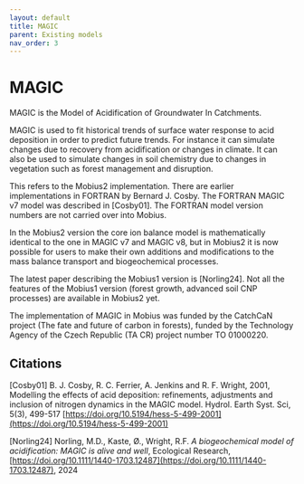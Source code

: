 ```yaml
---
layout: default
title: MAGIC
parent: Existing models
nav_order: 3
---
```


# MAGIC

MAGIC is the Model of Acidification of Groundwater In Catchments.

MAGIC is used to fit historical trends of surface water response to acid deposition in order to predict future trends. For instance it can simulate changes due to recovery from acidification or changes in climate. It can also be used to simulate changes in soil chemistry due to changes in vegetation such as forest management and disruption.

This refers to the Mobius2 implementation. There are earlier implementations in FORTRAN by Bernard J. Cosby. The FORTRAN MAGIC v7 model was described in \[Cosby01\]. The FORTRAN model version numbers are not carried over into Mobius.

In the Mobius2 version the core ion balance model is mathematically identical to the one in MAGIC v7 and MAGIC v8, but in Mobius2 it is now possible for users to make their own additions and modifications to the mass balance transport and biogeochemical processes.

The latest paper describing the Mobius1 version is \[Norling24\]. Not all the features of the Mobius1 version (forest growth, advanced soil CNP processes) are available in Mobius2 yet.

The implementation of MAGIC in Mobius was funded by the CatchCaN project (The fate and future of carbon in forests), funded by the Technology Agency of the Czech Republic (TA CR) project number TO 01000220.

## Citations

\[Cosby01\] B. J. Cosby, R. C. Ferrier, A. Jenkins and R. F. Wright, 2001, Modelling the effects of acid deposition: refinements, adjustments and inclusion of nitrogen dynamics in the MAGIC model. Hydrol. Earth Syst. Sci, 5(3), 499-517 [https://doi.org/10.5194/hess-5-499-2001](https://doi.org/10.5194/hess-5-499-2001)

\[Norling24\] Norling, M.D., Kaste, Ø., Wright, R.F. *A biogeochemical model of acidification: MAGIC is alive and well*, Ecological Research, [https://doi.org/10.1111/1440-1703.12487](https://doi.org/10.1111/1440-1703.12487), 2024